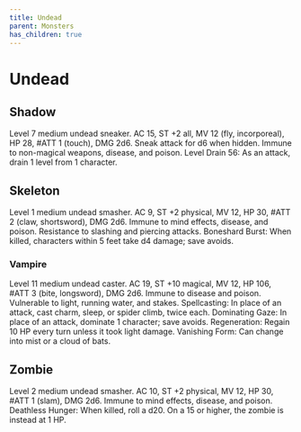 ```yaml
---
title: Undead
parent: Monsters
has_children: true
---
```


# Undead

## Shadow
Level 7 medium undead sneaker. AC 15, ST +2 all, MV 12 (fly, incorporeal), HP 28, #ATT 1 (touch), DMG 2d6. Sneak attack for d6 when hidden. Immune to non-magical weapons, disease, and poison. Level Drain 56: As an attack, drain 1 level from 1 character.

## Skeleton
Level 1 medium undead smasher. AC 9, ST +2 physical, MV 12, HP 30, #ATT 2 (claw, shortsword), DMG 2d6. Immune to mind effects, disease, and poison. Resistance to slashing and piercing attacks. Boneshard Burst: When killed, characters within 5 feet take d4 damage; save avoids.

### Vampire
Level 11 medium undead caster. AC 19, ST +10 magical, MV 12, HP 106, #ATT 3 (bite, longsword), DMG 2d6. Immune to disease and poison. Vulnerable to light, running water, and stakes. Spellcasting: In place of an attack, cast charm, sleep, or spider climb, twice each. Dominating Gaze: In place of an attack, dominate 1 character; save avoids. Regeneration: Regain 10 HP every turn unless it took light damage. Vanishing Form: Can change into mist or a cloud of bats.

## Zombie
Level 2 medium undead smasher. AC 10, ST +2 physical, MV 12, HP 30, #ATT 1 (slam), DMG 2d6. Immune to mind effects, disease, and poison. Deathless Hunger: When killed, roll a d20. On a 15 or higher, the zombie is instead at 1 HP.